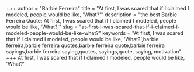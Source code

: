 +++
author = "Barbie Ferreira"
title = "At first, I was scared that if I claimed I modeled, people would be like, 'What?'"
description = "the best Barbie Ferreira Quote: At first, I was scared that if I claimed I modeled, people would be like, 'What?'"
slug = "at-first-i-was-scared-that-if-i-claimed-i-modeled-people-would-be-like-what?"
keywords = "At first, I was scared that if I claimed I modeled, people would be like, 'What?',barbie ferreira,barbie ferreira quotes,barbie ferreira quote,barbie ferreira sayings,barbie ferreira saying,quotes, sayings,quote, saying, motivation"
+++
At first, I was scared that if I claimed I modeled, people would be like, 'What?'
